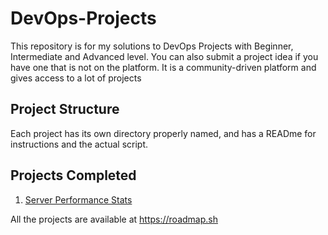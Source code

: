 # DevOps-Projects

This repository is for my solutions to DevOps Projects with Beginner, Intermediate and Advanced level.
You can also submit a project idea if you have one that is not on the platform.
It is a community-driven platform and gives access to a lot of projects

## Project Structure

Each project has its own directory properly named, and has a READme for instructions and the actual script.

## Projects Completed

1. [Server Performance Stats](https://roadmap.sh/projects/server-stats)

All the projects are available at <https://roadmap.sh>
